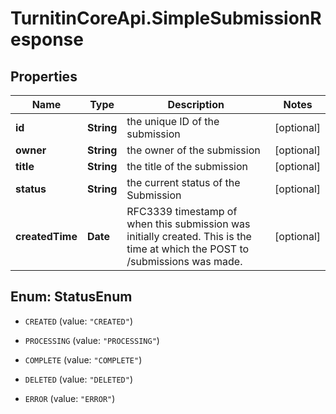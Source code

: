 # TurnitinCoreApi.SimpleSubmissionResponse

## Properties

Name | Type | Description | Notes
------------ | ------------- | ------------- | -------------
**id** | **String** | the unique ID of the submission | [optional] 
**owner** | **String** | the owner of the submission | [optional] 
**title** | **String** | the title of the submission | [optional] 
**status** | **String** | the current status of the Submission | [optional] 
**createdTime** | **Date** | RFC3339 timestamp of when this submission was initially created. This is the time at which the POST to /submissions was made.  | [optional] 



## Enum: StatusEnum


* `CREATED` (value: `"CREATED"`)

* `PROCESSING` (value: `"PROCESSING"`)

* `COMPLETE` (value: `"COMPLETE"`)

* `DELETED` (value: `"DELETED"`)

* `ERROR` (value: `"ERROR"`)




